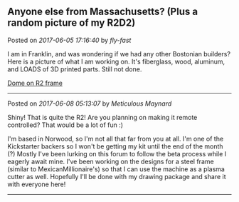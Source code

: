 ## Anyone else from Massachusetts? (Plus a random picture of my R2D2)
Posted on *2017-06-05 17:16:40* by *fly-fast*

I am in Franklin, and was wondering if we had any other Bostonian builders?  Here is a picture of what I am working on.  It's fiberglass, wood, aluminum, and LOADS of 3D printed parts.  Still not done.

 [Dome on R2 frame](//muut.com/u/maslowcnc/s2/:maslowcnc:F66y:domeonr2frame.jpg.jpg)

---

Posted on *2017-06-08 05:13:07* by *Meticulous Maynard*

Shiny! That is quite the R2! Are you planning on making it remote controlled? That would be a lot of fun :)

I'm based in Norwood, so I'm not all that far from you at all. I'm one of the Kickstarter backers so I won't be getting my kit until the end of the month (?) Mostly I've been lurking on this forum to follow the beta process while I eagerly await mine. I've been working on the designs for a steel frame (similar to MexicanMillionaire's) so that I can use the machine as a plasma cutter as well. Hopefully I'll be done with my drawing package and share it with everyone here!

---

